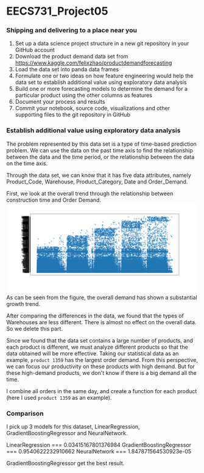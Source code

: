 # EECS731_Project05

### Shipping and delivering to a place near you
1. Set up a data science project structure in a new git repository in your GitHub account
2. Download the product demand data set from
https://www.kaggle.com/felixzhao/productdemandforecasting
3. Load the data set into panda data frames
4. Formulate one or two ideas on how feature engineering would help the data set to establish additional value using exploratory data analysis
5. Build one or more forecasting models to determine the demand for a particular product using the other columns as features
6. Document your process and results
7. Commit your notebook, source code, visualizations and other supporting files to the git repository in GitHub

### Establish additional value using exploratory data analysis

The problem represented by this data set is a type of time-based prediction problem. We can use the data on the past time axis to find the relationship between the data and the time period, or the relationship between the data on the time axis.

Through the data set, we can know that it has five data attributes, namely Product_Code, Warehouse, Product_Category, Date and Order_Demand.

First, we look at the overall trend through the relationship between construction time and Order Demand.
![img1](visualization/Figure_1.png)
As can be seen from the figure, the overall demand has shown a substantial growth trend.

After comparing the differences in the data, we found that the types of Warehouses are less different. There is almost no effect on the overall data. So we delete this part.

Since we found that the data set contains a large number of products, and each product is different, we must analyze different products so that the data obtained will be more effective. Taking our statistical data as an example, `product 1359` has the largest order demand. From this perspective, we can focus our productivity on these products with high demand. But for these high-demand products, we don't know if there is a big demand all the time.

I combine all orders in the same day, and create a function for each product (here I used `product 1359` as an example).

### Comparison
I pick up 3 models for this dataset, LinearRegression, GradientBoostingRegressor and NeuralNetwork.

LinearRegression          === 0.03415167801376984
GradientBoostingRegressor === 0.9540622232910662
NeuralNetwork             === 1.847871564530923e-05

GradientBoostingRegressor get the best result.
